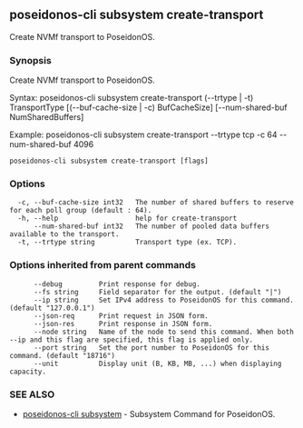 ## poseidonos-cli subsystem create-transport

Create NVMf transport to PoseidonOS.

### Synopsis


Create NVMf transport to PoseidonOS.

Syntax:
	poseidonos-cli subsystem create-transport (--trtype | -t) TransportType [(--buf-cache-size | -c) BufCacheSize] [--num-shared-buf NumSharedBuffers]

Example:
	poseidonos-cli subsystem create-transport --trtype tcp -c 64 --num-shared-buf 4096
    

```
poseidonos-cli subsystem create-transport [flags]
```

### Options

```
  -c, --buf-cache-size int32   The number of shared buffers to reserve for each poll group (default : 64).
  -h, --help                   help for create-transport
      --num-shared-buf int32   The number of pooled data buffers available to the transport.
  -t, --trtype string          Transport type (ex. TCP).
```

### Options inherited from parent commands

```
      --debug         Print response for debug.
      --fs string     Field separator for the output. (default "|")
      --ip string     Set IPv4 address to PoseidonOS for this command. (default "127.0.0.1")
      --json-req      Print request in JSON form.
      --json-res      Print response in JSON form.
      --node string   Name of the node to send this command. When both --ip and this flag are specified, this flag is applied only.
      --port string   Set the port number to PoseidonOS for this command. (default "18716")
      --unit          Display unit (B, KB, MB, ...) when displaying capacity.
```

### SEE ALSO

* [poseidonos-cli subsystem](poseidonos-cli_subsystem.md)	 - Subsystem Command for PoseidonOS.

